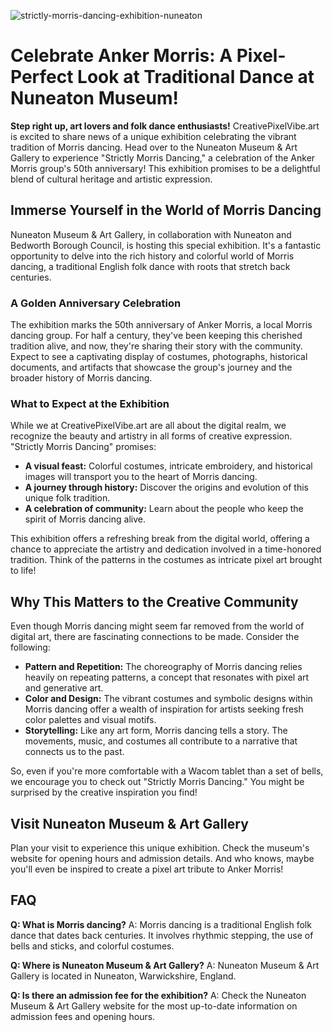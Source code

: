![strictly-morris-dancing-exhibition-nuneaton](https://images.pexels.com/photos/33278911/pexels-photo-33278911.jpeg?auto=compress&cs=tinysrgb&fit=crop&h=627&w=1200)

# Celebrate Anker Morris: A Pixel-Perfect Look at Traditional Dance at Nuneaton Museum!

**Step right up, art lovers and folk dance enthusiasts!** CreativePixelVibe.art is excited to share news of a unique exhibition celebrating the vibrant tradition of Morris dancing. Head over to the Nuneaton Museum & Art Gallery to experience "Strictly Morris Dancing," a celebration of the Anker Morris group's 50th anniversary! This exhibition promises to be a delightful blend of cultural heritage and artistic expression.

## Immerse Yourself in the World of Morris Dancing

Nuneaton Museum & Art Gallery, in collaboration with Nuneaton and Bedworth Borough Council, is hosting this special exhibition. It's a fantastic opportunity to delve into the rich history and colorful world of Morris dancing, a traditional English folk dance with roots that stretch back centuries.

### A Golden Anniversary Celebration

The exhibition marks the 50th anniversary of Anker Morris, a local Morris dancing group. For half a century, they've been keeping this cherished tradition alive, and now, they're sharing their story with the community. Expect to see a captivating display of costumes, photographs, historical documents, and artifacts that showcase the group's journey and the broader history of Morris dancing.

### What to Expect at the Exhibition

While we at CreativePixelVibe.art are all about the digital realm, we recognize the beauty and artistry in all forms of creative expression. "Strictly Morris Dancing" promises:

*   **A visual feast:** Colorful costumes, intricate embroidery, and historical images will transport you to the heart of Morris dancing.
*   **A journey through history:** Discover the origins and evolution of this unique folk tradition.
*   **A celebration of community:** Learn about the people who keep the spirit of Morris dancing alive.

This exhibition offers a refreshing break from the digital world, offering a chance to appreciate the artistry and dedication involved in a time-honored tradition. Think of the patterns in the costumes as intricate pixel art brought to life!

## Why This Matters to the Creative Community

Even though Morris dancing might seem far removed from the world of digital art, there are fascinating connections to be made. Consider the following:

*   **Pattern and Repetition:** The choreography of Morris dancing relies heavily on repeating patterns, a concept that resonates with pixel art and generative art.
*   **Color and Design:** The vibrant costumes and symbolic designs within Morris dancing offer a wealth of inspiration for artists seeking fresh color palettes and visual motifs.
*   **Storytelling:** Like any art form, Morris dancing tells a story. The movements, music, and costumes all contribute to a narrative that connects us to the past.

So, even if you're more comfortable with a Wacom tablet than a set of bells, we encourage you to check out "Strictly Morris Dancing." You might be surprised by the creative inspiration you find!

## Visit Nuneaton Museum & Art Gallery

Plan your visit to experience this unique exhibition. Check the museum's website for opening hours and admission details. And who knows, maybe you'll even be inspired to create a pixel art tribute to Anker Morris!

## FAQ

**Q: What is Morris dancing?**
A: Morris dancing is a traditional English folk dance that dates back centuries. It involves rhythmic stepping, the use of bells and sticks, and colorful costumes.

**Q: Where is Nuneaton Museum & Art Gallery?**
A: Nuneaton Museum & Art Gallery is located in Nuneaton, Warwickshire, England.

**Q: Is there an admission fee for the exhibition?**
A: Check the Nuneaton Museum & Art Gallery website for the most up-to-date information on admission fees and opening hours.
